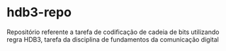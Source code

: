 # hdb3-repo

Repositório referente a tarefa de codificação de cadeia de bits utilizando
regra HDB3, tarefa da disciplina de fundamentos da comunicação digital 
